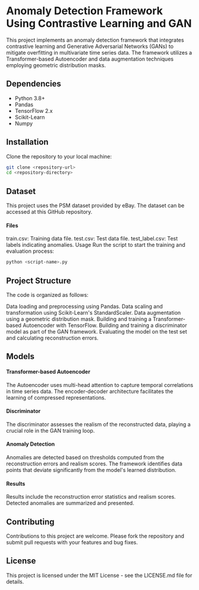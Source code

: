 # Anomaly Detection Framework Using Contrastive Learning and GAN

This project implements an anomaly detection framework that integrates contrastive learning and Generative Adversarial Networks (GANs) to mitigate overfitting in multivariate time series data. The framework utilizes a Transformer-based Autoencoder and data augmentation techniques employing geometric distribution masks.

## Dependencies

- Python 3.8+
- Pandas
- TensorFlow 2.x
- Scikit-Learn
- Numpy

## Installation

Clone the repository to your local machine:

```bash
git clone <repository-url>
cd <repository-directory>
```

## Dataset
This project uses the PSM dataset provided by eBay. The dataset can be accessed at this GitHub repository.

#### Files
train.csv: Training data file.
test.csv: Test data file.
test_label.csv: Test labels indicating anomalies.
Usage
Run the script to start the training and evaluation process:

```bash
python <script-name>.py
```

## Project Structure
The code is organized as follows:

Data loading and preprocessing using Pandas.
Data scaling and transformation using Scikit-Learn's StandardScaler.
Data augmentation using a geometric distribution mask.
Building and training a Transformer-based Autoencoder with TensorFlow.
Building and training a discriminator model as part of the GAN framework.
Evaluating the model on the test set and calculating reconstruction errors.

## Models
#### Transformer-based Autoencoder
The Autoencoder uses multi-head attention to capture temporal correlations in time series data. The encoder-decoder architecture facilitates the learning of compressed representations.

#### Discriminator
The discriminator assesses the realism of the reconstructed data, playing a crucial role in the GAN training loop.

#### Anomaly Detection
Anomalies are detected based on thresholds computed from the reconstruction errors and realism scores. The framework identifies data points that deviate significantly from the model's learned distribution.

#### Results
Results include the reconstruction error statistics and realism scores. Detected anomalies are summarized and presented.

## Contributing
Contributions to this project are welcome. Please fork the repository and submit pull requests with your features and bug fixes.

## License
This project is licensed under the MIT License - see the LICENSE.md file for details.
